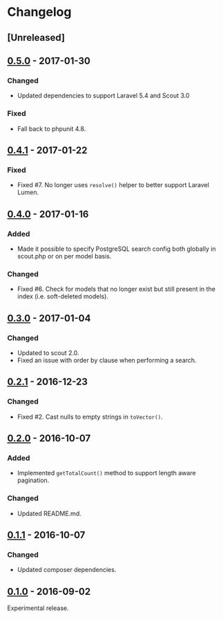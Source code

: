 # Changelog

## [Unreleased]

## [0.5.0](https://github.com/pmatseykanets/laravel-scout-postgres/releases/tag/v0.5.0) - 2017-01-30
### Changed
- Updated dependencies to support Laravel 5.4 and Scout 3.0

### Fixed
- Fall back to phpunit 4.8.

## [0.4.1](https://github.com/pmatseykanets/laravel-scout-postgres/releases/tag/v0.4.1) - 2017-01-22
### Fixed
- Fixed #7. No longer uses `resolve()` helper to better support Laravel Lumen.

## [0.4.0](https://github.com/pmatseykanets/laravel-scout-postgres/releases/tag/v0.4.0) - 2017-01-16
### Added
- Made it possible to specify PostgreSQL search config both globally in scout.php or on per model basis.

### Changed
- Fixed #6. Check for models that no longer exist but still present in the index (i.e. soft-deleted models).

## [0.3.0](https://github.com/pmatseykanets/laravel-scout-postgres/releases/tag/v0.3.0) - 2017-01-04
### Changed
- Updated to scout 2.0. 
- Fixed an issue with order by clause when performing a search.

## [0.2.1](https://github.com/pmatseykanets/laravel-scout-postgres/releases/tag/v0.2.1) - 2016-12-23
### Changed
- Fixed #2. Cast nulls to empty strings in `toVector()`. 

## [0.2.0](https://github.com/pmatseykanets/laravel-scout-postgres/releases/tag/v0.2.0) - 2016-10-07
### Added
- Implemented `getTotalCount()` method to support length aware pagination. 

### Changed
- Updated README.md.

## [0.1.1](https://github.com/pmatseykanets/laravel-scout-postgres/releases/tag/v0.1.1) - 2016-10-07
### Changed
- Updated composer dependencies.

## [0.1.0](https://github.com/pmatseykanets/laravel-scout-postgres/releases/tag/v0.1.0) - 2016-09-02
Experimental release.
